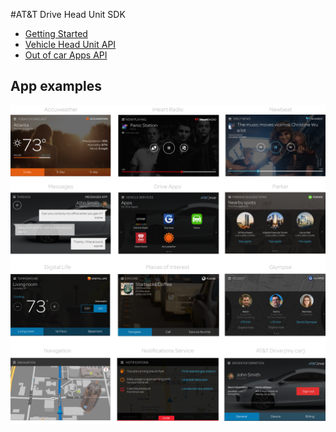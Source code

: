 #AT&T Drive Head Unit SDK

- [Getting Started](Connected-Car-SDK/Setup.md)
- [Vehicle Head Unit API](Connected-Car-SDK/VehicleAPI.md)
- [Out of car Apps API](http://ericsson-innovate.github.io/hackathon-portal/#/api-documentation)

## App examples
<img src="/att-drive-apps-onesheet.png">
